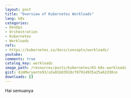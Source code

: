 ```yaml
---
layout: post
title: "Overview of Kubernetes Workloads"
lang: k8s
categories:
- DevOps
- Orchestration
- Kubernetes
- Workloads
refs: 
- https://kubernetes.io/docs/concepts/workloads/
youtube: 
comments: true
catalog_key: workloads
image_path: /resources/posts/kubernetes/03-k8s-workloads
gist: dimMaryanto93/a3a01b83910cf07914935a25a62d30ce
downloads: []
---
```



Hai semuanya